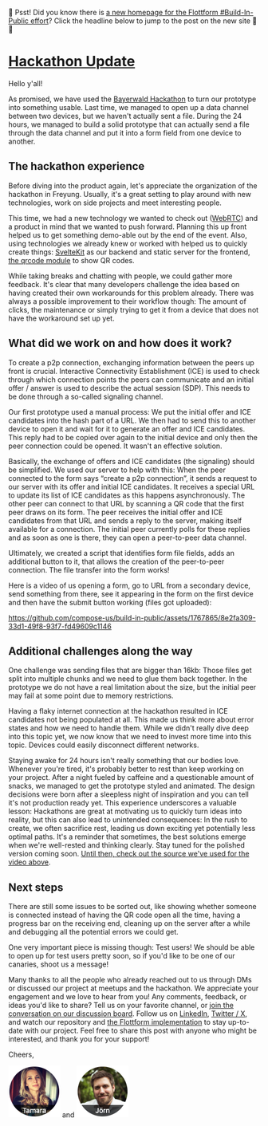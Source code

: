 🤫 Psst! Did you know there is [a new homepage for the Flottform #Build-In-Public effort](https://flottform.io)? Click the headline below to jump to the post on the new site 🚚✨

# [Hackathon Update](https://flottform.io/updates/2023-11-17-hackathon-update)

Hello y'all!

As promised, we have used the [Bayerwald Hackathon](https://www.bayerwald-hackathon.de/) to turn our prototype into something usable. Last time, we managed to open up a data channel between two devices, but we haven't actually sent a file. During the 24 hours, we managed to build a solid prototype that can actually send a file through the data channel and put it into a form field from one device to another.

## The hackathon experience

Before diving into the product again, let's appreciate the organization of the hackathon in Freyung. Usually, it's a great setting to play around with new technologies, work on side projects and meet interesting people.

This time, we had a new technology we wanted to check out ([WebRTC](https://developer.mozilla.org/en-US/docs/Web/API/WebRTC_API)) and a product in mind that we wanted to push forward. Planning this up front helped us to get something demo-able out by the end of the event. Also, using technologies we already knew or worked with helped us to quickly create things: [SvelteKit](https://kit.svelte.dev/) as our backend and static server for the frontend, [the qrcode module](https://www.npmjs.com/package/qrcode) to show QR codes.

While taking breaks and chatting with people, we could gather more feedback. It's clear that many developers challenge the idea based on having created their own workarounds for this problem already. There was always a possible improvement to their workflow though: The amount of clicks, the maintenance or simply trying to get it from a device that does not have the workaround set up yet.

## What did we work on and how does it work?

To create a p2p connection, exchanging information between the peers up front is crucial. Interactive Connectivity Establishment (ICE) is used to check through which connection points the peers can communicate and an initial offer / answer is used to describe the actual session (SDP). This needs to be done through a so-called signaling channel.

Our first prototype used a manual process: We put the initial offer and ICE candidates into the hash part of a URL. We then had to send this to another device to open it and wait for it to generate an offer and ICE candidates. This reply had to be copied over again to the initial device and only then the peer connection could be opened. It wasn't an effective solution.

Basically, the exchange of offers and ICE candidates (the signaling)  should be simplified. We used our server to help with this: When the peer connected to the form says “create a p2p connection”, it sends a request to our server with its offer and initial ICE candidates. It receives a special URL to update its list of ICE candidates as this happens asynchronously. The other peer can connect to that URL by scanning a QR code that the first peer draws on its form. The peer receives the initial offer and ICE candidates from that URL and sends a reply to the server, making itself available for a connection. The initial peer currently polls for these replies and as soon as one is there, they can open a peer-to-peer data channel.

Ultimately, we created a script that identifies form file fields, adds an additional button to it, that allows the creation of the peer-to-peer connection. The file transfer into the form works!

Here is a video of us opening a form, go to URL from a secondary device, send something from there, see it appearing in the form on the first device and then have the submit button working (files got uploaded):

https://github.com/compose-us/build-in-public/assets/1767865/8e2fa309-33d1-49f8-93f7-fd49609c1146

## Additional challenges along the way

One challenge was sending files that are bigger than 16kb: Those files get split into multiple chunks and we need to glue them back together. In the prototype we do not have a real limitation about the size, but the initial peer may fail at some point due to memory restrictions.

Having a flaky internet connection at the hackathon resulted in ICE candidates not being populated at all. This made us think more about error states and how we need to handle them. While we didn't really dive deep into this topic yet, we now know that we need to invest more time into this topic. Devices could easily disconnect different networks.

Staying awake for 24 hours isn't really something that our bodies love. Whenever you're tired, it's probably better to rest than keep working on your project. After a night fueled by caffeine and a questionable amount of snacks, we managed to get the prototype styled and animated. The design decisions were born after a sleepless night of inspiration and you can tell it's not production ready yet. This experience underscores a valuable lesson: Hackathons are great at motivating us to quickly turn ideas into reality, but this can also lead to unintended consequences: In the rush to create, we often sacrifice rest, leading us down exciting yet potentially less optimal paths. It's a reminder that sometimes, the best solutions emerge when we're well-rested and thinking clearly. Stay tuned for the polished version coming soon. [Until then, check out the source we've used for the video above](https://github.com/compose-us/flottform/commit/407599bd43e93e6e35dd76bf939bfbd30718bbb0).

## Next steps

There are still some issues to be sorted out, like showing whether someone is connected instead of having the QR code open all the time, having a progress bar on the receiving end, cleaning up on the server after a while and debugging all the potential errors we could get.

One very important piece is missing though: Test users! We should be able to open up for test users pretty soon, so if you'd like to be one of our canaries, shoot us a message!

Many thanks to all the people who already reached out to us through DMs or discussed our project at meetups and the hackathon. We appreciate your engagement and we love to hear from you! Any comments, feedback, or ideas you'd like to share? Tell us on your favorite channel, or [join the conversation on our discussion board](https://github.com/compose-us/build-in-public/discussions/4). Follow us on [LinkedIn](https://www.linkedin.com/company/compose-us/), [Twitter / X](https://twitter.com/compose_us), and watch our repository and [the Flottform implementation](https://github.com/compose-us/flottform) to stay up-to-date with our project. Feel free to share this post with anyone who might be interested, and thank you for your support!

Cheers,

[![Tamara](../tamara.png)](https://www.linkedin.com/in/tamara-bogantseva/) and [![Jörn](../joern.png)](https://www.linkedin.com/in/joern-bernhardt/)
